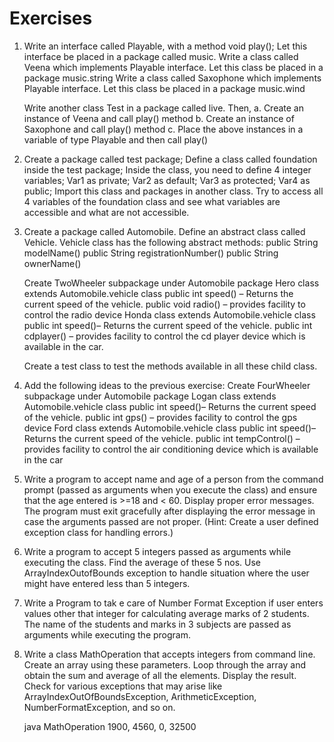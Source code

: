 # Exercises

1. Write an interface called Playable, with a method
   void play();
   Let this interface be placed in a package called music.
   Write a class called Veena which implements Playable interface. Let this class be placed in a package music.string
   Write a class called Saxophone which implements Playable interface. Let this class be placed in a package music.wind

   Write another class Test in a package called live. Then,
   a. Create an instance of Veena and call play() method
   b. Create an instance of Saxophone and call play() method
   c. Place the above instances in a variable of type Playable and then call play()

2. Create a package called test package;
   Define a class called foundation inside the test package;
   Inside the class, you need to define 4 integer variables;
   Var1 as private;
   Var2 as default;
   Var3 as protected;
   Var4 as public;
   Import this class and packages in another class.
   Try to access all 4 variables of the foundation class and see what variables are accessible and what are not accessible.

3. Create a package called Automobile. Define an abstract class called Vehicle.
   Vehicle class has the following abstract methods:
   public String modelName()
   public String registrationNumber()
   public String ownerName()

   Create TwoWheeler subpackage under Automobile package
   Hero class extends Automobile.vehicle class
   public int speed() – Returns the current speed of the vehicle.
   public void radio() – provides facility to control the radio device
   Honda class extends Automobile.vehicle class
   public int speed()– Returns the current speed of the vehicle.
   public int cdplayer() – provides facility to control the cd player device which is available in the car.

   Create a test class to test the methods available in all these child class.

4. Add the following ideas to the previous exercise:
   Create FourWheeler subpackage under Automobile package
   Logan class extends Automobile.vehicle class
   public int speed()– Returns the current speed of the vehicle.
   public int gps() – provides facility to control the gps device
   Ford class extends Automobile.vehicle class
   public int speed()– Returns the current speed of the vehicle.
   public int tempControl() – provides facility to control the air conditioning device which is available in the car

5. Write a program to accept name and age of a person from the command prompt (passed as arguments when you execute the class) and ensure that the age entered is >=18 and < 60. Display proper error messages. The program must exit gracefully after displaying the error message in case the arguments passed are not proper. (Hint: Create a user defined exception class for handling errors.)

6. Write a program to accept 5 integers passed as arguments while executing the class. Find the average of these 5 nos. Use ArrayIndexOutofBounds exception to handle situation where the user might have entered less than 5 integers.

7. Write a Program to tak e care of Number Format Exception if user enters values other that integer for calculating average marks of 2 students. The name of the students and marks in 3 subjects are passed as arguments while executing the program.

8. Write a class MathOperation that accepts integers from command line. Create an array using these parameters. Loop through the array and obtain the sum and average of all the elements. Display the result. Check for various exceptions that may arise like ArrayIndexOutOfBoundsException, ArithmeticException, NumberFormatException, and so on.

   java MathOperation 1900, 4560, 0, 32500
